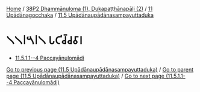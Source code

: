 
[Home](/) / [38P2 Dhammānuloma (1), Dukapaṭṭhānapāḷi (2)](../...md) / [11 Upādānagocchaka](...md) / [11.5 Upādānaupādānasampayuttaduka](../38P2/11/11.5.md)

# 𑁧𑁧𑁇𑁫𑁇𑁧 𑀧𑀝𑀺𑀘𑁆𑀘𑀯𑀸𑀭

* [11.5.1.1--4 Paccayānulomādi](11.5.1/11.5.1.1--4.md)

[Go to previous page (11.5 Upādānaupādānasampayuttaduka)](../38P2/11/11.5.md) / [Go to parent page (11.5 Upādānaupādānasampayuttaduka)](../38P2/11/11.5.md) / [Go to next page (11.5.1.1--4 Paccayānulomādi)](11.5.1/11.5.1.1--4.md)


